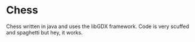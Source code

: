 # Chess
Chess written in java and uses the libGDX framework.
Code is very scuffed and spaghetti but hey, it works.
